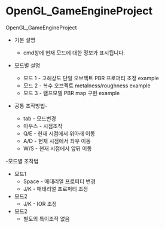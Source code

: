 # OpenGL_GameEngineProject
OpenGL_GameEngineProject
- 기본 설명
    - cmd창에 현재 모드에 대한 정보가 표시됩니다.

- 모드별 설명
    - 모드 1 - 고해상도 단일 오브젝트 PBR 프로퍼티 조정 example
    - 모드 2 - 복수 오브젝트 metalness/roughness example
    - 모드 3 - 램프모델 PBR map 구현 example
 
- 공통 조작방법-
    - tab - 모드변경
    - 마우스 - 시점조작
    - Q/E - 현재 시점에서 위아래 이동
    - A/D - 현재 시점에서 좌우 이동
    - W/S - 현재 시점에서 앞뒤 이동

-모드별 조작법
- 모드1
    - Space - 매태리얼 프로퍼티 변경
    - J/K - 매태리얼 프로퍼티 조정
- 모드2
    - J/K - IOR 조정
- 모드2
    - 별도의 특이조작 없음
